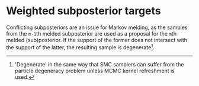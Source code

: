 # Weighted subposterior targets

Conflicting subposteriors are an issue for Markov melding, as the samples from the `m-1`th melded subposterior are used as a proposal for the `m`th melded (sub)posterior.
If the support of the former does not intersect with the support of the latter, the resulting sample is degenerate[^degenerate]. 

[^degenerate]: 'Degenerate' in the same way that SMC samplers can suffer from the particle degeneracy problem unless MCMC kernel refreshment is used.